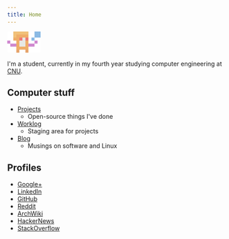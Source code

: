 ```yaml
---
title: Home
---
```


<img class="img" src="/images/logo-noprojector.png" />

I'm a student, currently in my fourth year studying computer engineering at [CNU](http://www.cnu.edu/pcs/academics/ce.asp).

## Computer stuff

* [Projects](/projects.html)
    * Open-source things I've done
* [Worklog](/worklog.html)
    * Staging area for projects
* [Blog](/blog.html)
    * Musings on software and Linux

## Profiles

* [Google+](https://plus.google.com/+NathanTypanski/about)
* [LinkedIn](http://www.linkedin.com/pub/nathan-typanski/54/2a5/a01/)
* [GitHub](https://github.com/nathantypanski)
* [Reddit](http://www.reddit.com/user/euid)
* [ArchWiki](https://wiki.archlinux.org/index.php/Special:Contributions/Ndt)
* [HackerNews](https://news.ycombinator.com/user?id=euid)
* [StackOverflow](http://stackoverflow.com/users/1828408/ndt)
